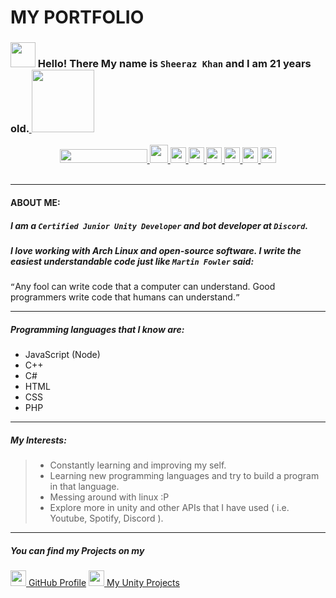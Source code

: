 # MY PORTFOLIO

### <img src="https://raw.githubusercontent.com/MartinHeinz/MartinHeinz/master/wave.gif" width="40" height="40" /> Hello! There My name is `Sheeraz Khan` and I am __21__ years old.<a href= "https://www.pinterest.com/leme_sherry"> <img src="https://user-images.githubusercontent.com/84338798/146195052-d497b5c9-0f2e-46ea-8616-42f303b63841.png" width="100" />

<p align="center">
<a href= "https://www.github.com/lemesherry"> <img src="https://camo.githubusercontent.com/dbef086161903ad7eae9acca517df646db50124344fff04bfc3306db88d75fef/68747470733a2f2f677076632e6172747572696f2e6465762f617274757273736d69726e6f76733f763d33" width="140" height="22" />
<a href= "mailto: sghoto7@gmail.com"> <img src="https://www.freepnglogos.com/uploads/logo-gmail-png/logo-gmail-png-gmail-icon-download-png-and-vector-1.png" width="29" height="29" /> <a href= "https://www.github.com/lemesherry"> <img src="https://raw.githubusercontent.com/ZeroDiscord/ZeroDiscord/main/assets/icons/other/github-solid.svg" width="25" height="25" /> <a href= "https://discord.com/users/584534092901646346"> <img src="https://github.com/ZeroDiscord/ZeroDiscord/raw/main/assets/icons/other/discord-solid.svg" width="25" height="25" />  <a href= "https://www.linkedin.com/in/lemesherry"> <img src="https://pngimg.com/uploads/linkedIn/linkedIn_PNG1.png" width="25" height="25" />  <a href= "https://www.instagram.com/leme_sherry"> <img src="https://www.edigitalagency.com.au/wp-content/uploads/instagram-logo-svg-vector-for-print.svg" width="25" height="25" /> <a href= "https://www.pinterest.com/leme_sherry"> <img src="https://user-images.githubusercontent.com/84338798/140302859-0746a63f-9341-4c6e-9b65-f2db12696674.png" width="25" height="25" /> <a href= "https://stackoverflow.com/users/16383056/sherry"> <img src="https://cdn.iconscout.com/icon/free/png-256/stackoverflow-2752065-2284882.png" width="25" height="25" />
</a>
<br>
<br>
</p>

---

#### ABOUT ME:

##### I am a **`Certified Junior Unity Developer`** and bot developer at **`Discord`**.

##### I love working with *__Arch Linux__* and open-source software. I write the easiest understandable code just like `Martin Fowler` said: 
`“`Any fool can write code that a computer can understand. Good programmers write code that humans can understand.`”`

---

##### Programming languages that I know are:

  * JavaScript (Node)
  * C++
  * C#
  * HTML
  * CSS
  * PHP
 
---

##### My Interests:

 > * Constantly learning and improving my self.
 > * Learning new programming languages and try to build a program in that language.
 > * Messing around with linux :P
 > * Explore more in unity and other APIs that I have used ( i.e. Youtube, Spotify, Discord ).

---

##### You can find my Projects on my
<a href= "https://www.github.com/lemesherry"> <img src="https://raw.githubusercontent.com/ZeroDiscord/ZeroDiscord/main/assets/icons/other/github-solid.svg" width="25" height="25" /> [GitHub Profile](https://www.github.com/lemesherry) <a href= "https://github.com/lemesherry/unity-projects"> <img src="https://cdn.freebiesupply.com/logos/large/2x/unity-69-logo-black-and-white.png" width="25" height="25" /> [My Unity Projects](https://github.com/lemesherry/unity-projects)
